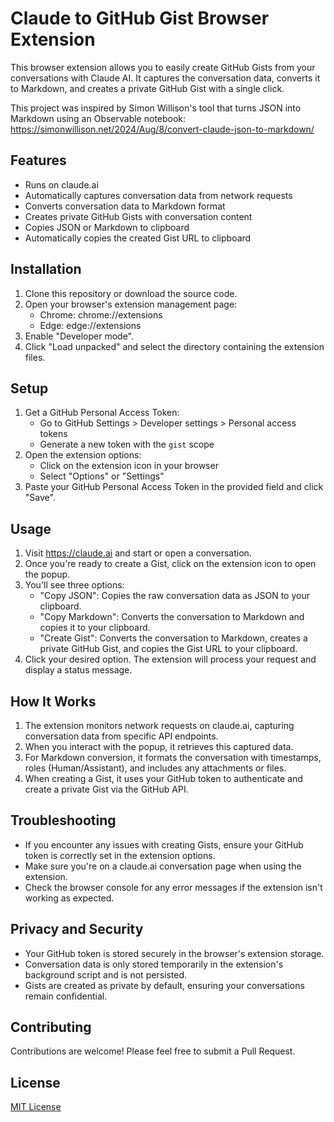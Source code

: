 # Claude to GitHub Gist Browser Extension

This browser extension allows you to easily create GitHub Gists from your conversations with Claude AI. It captures the conversation data, converts it to Markdown, and creates a private GitHub Gist with a single click.

This project was inspired by Simon Willison's tool that turns JSON into Markdown using an Observable notebook: https://simonwillison.net/2024/Aug/8/convert-claude-json-to-markdown/

## Features

- Runs on claude.ai
- Automatically captures conversation data from network requests
- Converts conversation data to Markdown format
- Creates private GitHub Gists with conversation content
- Copies JSON or Markdown to clipboard
- Automatically copies the created Gist URL to clipboard

## Installation

1. Clone this repository or download the source code.
2. Open your browser's extension management page:
   - Chrome: chrome://extensions
   - Edge: edge://extensions
3. Enable "Developer mode".
4. Click "Load unpacked" and select the directory containing the extension files.

## Setup

1. Get a GitHub Personal Access Token:
   - Go to GitHub Settings > Developer settings > Personal access tokens
   - Generate a new token with the `gist` scope
2. Open the extension options:
   - Click on the extension icon in your browser
   - Select "Options" or "Settings"
3. Paste your GitHub Personal Access Token in the provided field and click "Save".

## Usage

1. Visit https://claude.ai and start or open a conversation.
2. Once you're ready to create a Gist, click on the extension icon to open the popup.
3. You'll see three options:
   - "Copy JSON": Copies the raw conversation data as JSON to your clipboard.
   - "Copy Markdown": Converts the conversation to Markdown and copies it to your clipboard.
   - "Create Gist": Converts the conversation to Markdown, creates a private GitHub Gist, and copies the Gist URL to your clipboard.
4. Click your desired option. The extension will process your request and display a status message.

## How It Works

1. The extension monitors network requests on claude.ai, capturing conversation data from specific API endpoints.
2. When you interact with the popup, it retrieves this captured data.
3. For Markdown conversion, it formats the conversation with timestamps, roles (Human/Assistant), and includes any attachments or files.
4. When creating a Gist, it uses your GitHub token to authenticate and create a private Gist via the GitHub API.

## Troubleshooting

- If you encounter any issues with creating Gists, ensure your GitHub token is correctly set in the extension options.
- Make sure you're on a claude.ai conversation page when using the extension.
- Check the browser console for any error messages if the extension isn't working as expected.

## Privacy and Security

- Your GitHub token is stored securely in the browser's extension storage.
- Conversation data is only stored temporarily in the extension's background script and is not persisted.
- Gists are created as private by default, ensuring your conversations remain confidential.

## Contributing

Contributions are welcome! Please feel free to submit a Pull Request.

## License

[MIT License](LICENSE)

